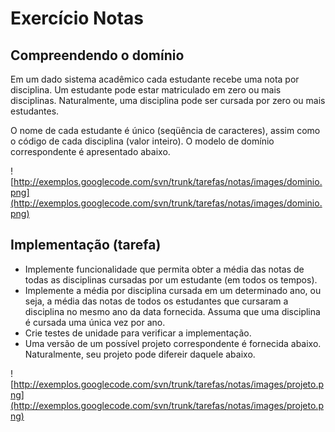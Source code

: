 # Exercício Notas #

## Compreendendo o domínio ##
Em um dado sistema acadêmico cada estudante recebe uma nota por disciplina. Um estudante pode estar matriculado em zero ou mais disciplinas. Naturalmente, uma disciplina pode ser cursada por zero ou mais estudantes.

O nome de cada estudante é único (seqüência de caracteres), assim como o código de cada disciplina (valor inteiro). O modelo de domínio correspondente é apresentado abaixo.

![http://exemplos.googlecode.com/svn/trunk/tarefas/notas/images/dominio.png](http://exemplos.googlecode.com/svn/trunk/tarefas/notas/images/dominio.png)

## Implementação (tarefa) ##
  * Implemente funcionalidade que permita obter a média das notas de todas as disciplinas cursadas por um estudante (em todos os tempos).
  * Implemente a média por disciplina cursada em um determinado ano, ou seja, a média das notas de todos os estudantes que cursaram a disciplina no mesmo ano da data fornecida. Assuma que uma disciplina é cursada uma única vez por ano.
  * Crie testes de unidade para verificar a implementação.
  * Uma versão de um possível projeto correspondente é fornecida abaixo. Naturalmente, seu projeto pode difereir daquele abaixo.

![http://exemplos.googlecode.com/svn/trunk/tarefas/notas/images/projeto.png](http://exemplos.googlecode.com/svn/trunk/tarefas/notas/images/projeto.png)